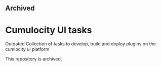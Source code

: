 ## Archived

# Cumulocity UI tasks

Outdated Collection of tasks to develop, build and deploy plugins on the cumlocity ui platform

This repository is archived.
